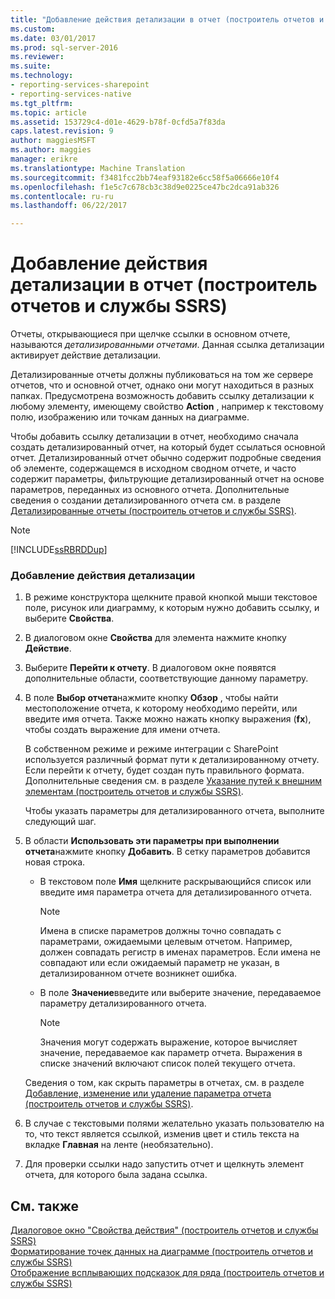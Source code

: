```yaml
---
title: "Добавление действия детализации в отчет (построитель отчетов и службы SSRS) | Документы Microsoft"
ms.custom: 
ms.date: 03/01/2017
ms.prod: sql-server-2016
ms.reviewer: 
ms.suite: 
ms.technology:
- reporting-services-sharepoint
- reporting-services-native
ms.tgt_pltfrm: 
ms.topic: article
ms.assetid: 153729c4-d01e-4629-b78f-0cfd5a7f83da
caps.latest.revision: 9
author: maggiesMSFT
ms.author: maggies
manager: erikre
ms.translationtype: Machine Translation
ms.sourcegitcommit: f3481fcc2bb74eaf93182e6cc58f5a06666e10f4
ms.openlocfilehash: f1e5c7c678cb3c38d9e0225ce47bc2dca91ab326
ms.contentlocale: ru-ru
ms.lasthandoff: 06/22/2017

---
```

# <a name="add-a-drillthrough-action-on-a-report-report-builder-and-ssrs"></a>Добавление действия детализации в отчет (построитель отчетов и службы SSRS)
  Отчеты, открывающиеся при щелчке ссылки в основном отчете, называются *детализированными отчетами*. Данная ссылка детализации активирует действие детализации.  
  
 Детализированные отчеты должны публиковаться на том же сервере отчетов, что и основной отчет, однако они могут находиться в разных папках. Предусмотрена возможность добавить ссылку детализации к любому элементу, имеющему свойство **Action** , например к текстовому полю, изображению или точкам данных на диаграмме.  
  
 Чтобы добавить ссылку детализации в отчет, необходимо сначала создать детализированный отчет, на который будет ссылаться основной отчет. Детализированный отчет обычно содержит подробные сведения об элементе, содержащемся в исходном сводном отчете, и часто содержит параметры, фильтрующие детализированный отчет на основе параметров, переданных из основного отчета. Дополнительные сведения о создании детализированного отчета см. в разделе [Детализированные отчеты (построитель отчетов и службы SSRS)](../../reporting-services/report-design/drillthrough-reports-report-builder-and-ssrs.md).  
  
> [!NOTE]  
>  [!INCLUDE[ssRBRDDup](../../includes/ssrbrddup-md.md)]  
  
### <a name="to-add-a-drillthrough-action"></a>Добавление действия детализации  
  
1.  В режиме конструктора щелкните правой кнопкой мыши текстовое поле, рисунок или диаграмму, к которым нужно добавить ссылку, и выберите **Свойства**.  
  
2.  В диалоговом окне **Свойства** для элемента нажмите кнопку **Действие**.  
  
3.  Выберите **Перейти к отчету**. В диалоговом окне появятся дополнительные области, соответствующие данному параметру.  
  
4.  В поле **Выбор отчета**нажмите кнопку **Обзор** , чтобы найти местоположение отчета, к которому необходимо перейти, или введите имя отчета. Также можно нажать кнопку выражения (**fx**), чтобы создать выражение для имени отчета.  
  
     В собственном режиме и режиме интеграции с SharePoint используется различный формат пути к детализированному отчету. Если перейти к отчету, будет создан путь правильного формата. Дополнительные сведения см. в разделе [Указание путей к внешним элементам (построитель отчетов и службы SSRS)](../../reporting-services/report-design/specifying-paths-to-external-items-report-builder-and-ssrs.md).  
  
     Чтобы указать параметры для детализированного отчета, выполните следующий шаг.  
  
5.  В области **Использовать эти параметры при выполнении отчета**нажмите кнопку **Добавить**. В сетку параметров добавится новая строка.  
  
    -   В текстовом поле **Имя** щелкните раскрывающийся список или введите имя параметра отчета для детализированного отчета.  
  
        > [!NOTE]  
        >  Имена в списке параметров должны точно совпадать с параметрами, ожидаемыми целевым отчетом. Например, должен совпадать регистр в именах параметров. Если имена не совпадают или если ожидаемый параметр не указан, в детализированном отчете возникнет ошибка.  
  
    -   В поле **Значение**введите или выберите значение, передаваемое параметру детализированного отчета.  
  
        > [!NOTE]  
        >  Значения могут содержать выражение, которое вычисляет значение, передаваемое как параметр отчета. Выражения в списке значений включают список полей текущего отчета.  
  
     Сведения о том, как скрыть параметры в отчетах, см. в разделе [Добавление, изменение или удаление параметра отчета (построитель отчетов и службы SSRS)](../../reporting-services/report-design/add-change-or-delete-a-report-parameter-report-builder-and-ssrs.md).  
  
6.  В случае с текстовыми полями желательно указать пользователю на то, что текст является ссылкой, изменив цвет и стиль текста на вкладке **Главная** на ленте (необязательно).  
  
7.  Для проверки ссылки надо запустить отчет и щелкнуть элемент отчета, для которого была задана ссылка.  
  
## <a name="see-also"></a>См. также  
 [Диалоговое окно "Свойства действия" (построитель отчетов и службы SSRS)](http://msdn.microsoft.com/library/2c5d915b-4f97-42cf-b8f1-49ca3ff3d0f9)   
 [Форматирование точек данных на диаграмме (построитель отчетов и службы SSRS)](../../reporting-services/report-design/formatting-data-points-on-a-chart-report-builder-and-ssrs.md)   
 [Отображение всплывающих подсказок для ряда (построитель отчетов и службы SSRS)](../../reporting-services/report-design/show-tooltips-on-a-series-report-builder-and-ssrs.md)  
  
  
